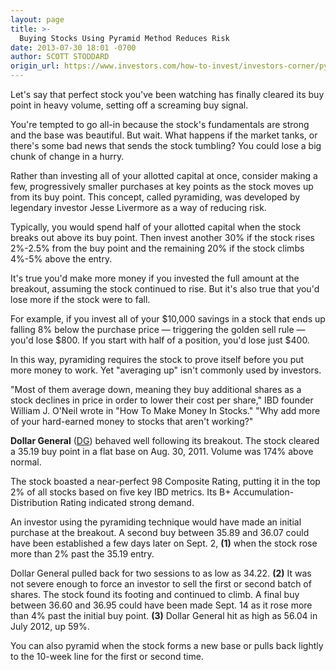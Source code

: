 ```yaml
---
layout: page
title: >-
  Buying Stocks Using Pyramid Method Reduces Risk
date: 2013-07-30 18:01 -0700
author: SCOTT STODDARD
origin_url: https://www.investors.com/how-to-invest/investors-corner/pyramiding-into-stocks-reduces-risk/
---
```


Let's say that perfect stock you've been watching has finally cleared its buy point in heavy volume, setting off a screaming buy signal.

You're tempted to go all-in because the stock's fundamentals are strong and the base was beautiful. But wait. What happens if the market tanks, or there's some bad news that sends the stock tumbling? You could lose a big chunk of change in a hurry.

Rather than investing all of your allotted capital at once, consider making a few, progressively smaller purchases at key points as the stock moves up from its buy point. This concept, called pyramiding, was developed by legendary investor Jesse Livermore as a way of reducing risk.

Typically, you would spend half of your allotted capital when the stock breaks out above its buy point. Then invest another 30% if the stock rises 2%-2.5% from the buy point and the remaining 20% if the stock climbs 4%-5% above the entry.

It's true you'd make more money if you invested the full amount at the breakout, assuming the stock continued to rise. But it's also true that you'd lose more if the stock were to fall.

For example, if you invest all of your \$10,000 savings in a stock that ends up falling 8% below the purchase price — triggering the golden sell rule — you'd lose \$800. If you start with half of a position, you'd lose just \$400.

In this way, pyramiding requires the stock to prove itself before you put more money to work. Yet "averaging up" isn't commonly used by investors.

"Most of them average down, meaning they buy additional shares as a stock declines in price in order to lower their cost per share," IBD founder William J. O'Neil wrote in "How To Make Money In Stocks." "Why add more of your hard-earned money to stocks that aren't working?"

**Dollar General** ([DG](https://research.investors.com/quote.aspx?symbol=DG)) behaved well following its breakout. The stock cleared a 35.19 buy point in a flat base on Aug. 30, 2011. Volume was 174% above normal.

The stock boasted a near-perfect 98 Composite Rating, putting it in the top 2% of all stocks based on five key IBD metrics. Its B+ Accumulation-Distribution Rating indicated strong demand.

An investor using the pyramiding technique would have made an initial purchase at the breakout. A second buy between 35.89 and 36.07 could have been established a few days later on Sept. 2, **(1)** when the stock rose more than 2% past the 35.19 entry.

Dollar General pulled back for two sessions to as low as 34.22. **(2)** It was not severe enough to force an investor to sell the first or second batch of shares. The stock found its footing and continued to climb. A final buy between 36.60 and 36.95 could have been made Sept. 14 as it rose more than 4% past the initial buy point. **(3)** Dollar General hit as high as 56.04 in July 2012, up 59%.

You can also pyramid when the stock forms a new base or pulls back lightly to the 10-week line for the first or second time.

